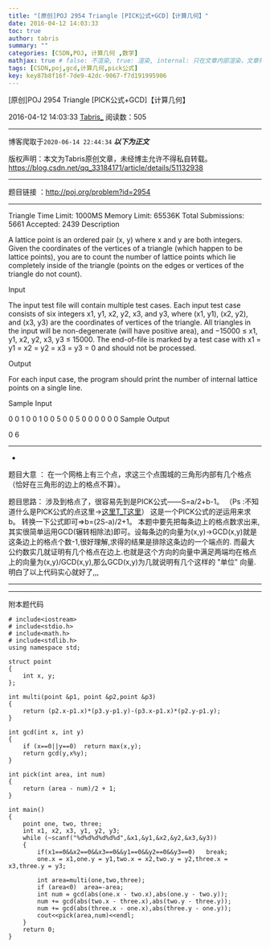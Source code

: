 ```yaml
---
title: "[原创]POJ 2954 Triangle [PICK公式+GCD]【计算几何】"
date: 2016-04-12 14:03:33
toc: true
author: tabris
summary: ""
categories: [CSDN,POJ, 计算几何 ,数学]
mathjax: true # false: 不渲染, true: 渲染, internal: 只在文章内部渲染，文章列表中不渲染
tags: [CSDN,poj,gcd,计算几何,pick公式]
key: key87b8f16f-7de9-42dc-9067-f7d191995906
---
```


[原创]POJ 2954 Triangle [PICK公式+GCD]【计算几何】

2016-04-12 14:03:33  [Tabris_](https://me.csdn.net/qq_33184171) 阅读数：505

---

博客爬取于`2020-06-14 22:44:34`
***以下为正文***

版权声明：本文为Tabris原创文章，未经博主允许不得私自转载。
https://blog.csdn.net/qq_33184171/article/details/51132938

<!-- more -->

---

题目链接 ：http://poj.org/problem?id=2954

------------------------

Triangle
Time Limit: 1000MS		Memory Limit: 65536K
Total Submissions: 5661		Accepted: 2439
Description

A lattice point is an ordered pair (x, y) where x and y are both integers. Given the coordinates of the vertices of a triangle (which happen to be lattice points), you are to count the number of lattice points which lie completely inside of the triangle (points on the edges or vertices of the triangle do not count).

Input

The input test file will contain multiple test cases. Each input test case consists of six integers x1, y1, x2, y2, x3, and y3, where (x1, y1), (x2, y2), and (x3, y3) are the coordinates of vertices of the triangle. All triangles in the input will be non-degenerate (will have positive area), and −15000 ≤ x1, y1, x2, y2, x3, y3 ≤ 15000. The end-of-file is marked by a test case with x1 =  y1 = x2 = y2 = x3 = y3 = 0 and should not be processed.

Output

For each input case, the program should print the number of internal lattice points on a single line.

Sample Input

0 0 1 0 0 1
0 0 5 0 0 5
0 0 0 0 0 0
Sample Output

0
6


--------------------------------------------------------------------------------------------------------------------
-

题目大意 ：
       在一个网格上有三个点，求这三个点围城的三角形内部有几个格点（恰好在三角形的边上的格点不算）。

题目思路：
       涉及到格点了，很容易先到是PICK公式——S=a/2+b-1。
       （Ps :不知道什么是PICK公式的点这里->[这里T_T这里](http://blog.csdn.net/qq_33184171/article/details/51114511)）
       这是一个PICK公式的逆运用来求b。
       转换一下公式即可=>b=(2S-a)/2+1。
       本题中要先把每条边上的格点数求出来,其实很简单运用GCD(辗转相除法)即可。设每条边的向量为(x,y)->GCD(x,y)就是这条边上的格点个数-1,很好理解,求得的结果是排除这条边的一个端点的. 而最大公约数实几就证明有几个格点在边上.也就是这个方向的向量中满足两端均在格点上的向量为(x,y)/GCD(x,y),那么GCD(x,y)为几就说明有几个这样的 "单位" 向量.
明白了以上代码实心就好了,,,

------------------------------------------------------------------------------------------------------------------------------------------------------------------------
-------
附本题代码
```
# include<iostream>
# include<stdio.h>
# include<math.h>
# include<stdlib.h>
using namespace std;

struct point
{
    int x, y;
};

int multi(point &p1, point &p2,point &p3)
{
    return (p2.x-p1.x)*(p3.y-p1.y)-(p3.x-p1.x)*(p2.y-p1.y);
}

int gcd(int x, int y)
{
    if (x==0||y==0)  return max(x,y);
    return gcd(y,x%y);
}

int pick(int area, int num)
{
    return (area - num)/2 + 1;
}

int main()
{
    point one, two, three;
    int x1, x2, x3, y1, y2, y3;
    while (~scanf("%d%d%d%d%d%d",&x1,&y1,&x2,&y2,&x3,&y3))
    {
        if(x1==0&&x2==0&&x3==0&&y1==0&&y2==0&&y3==0)   break;
        one.x = x1,one.y = y1,two.x = x2,two.y = y2,three.x = x3,three.y = y3;

        int area=multi(one,two,three);
        if (area<0)  area=-area;
        int num = gcd(abs(one.x - two.x),abs(one.y - two.y));
        num += gcd(abs(two.x - three.x),abs(two.y - three.y));
        num += gcd(abs(three.x - one.x),abs(three.y - one.y));
        cout<<pick(area,num)<<endl;
    }
    return 0;
}

```

